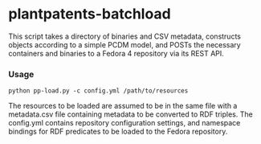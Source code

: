 # plantpatents-batchload
This script takes a directory of binaries and CSV metadata, constructs objects according to a simple PCDM model, and POSTs the necessary containers and binaries to a Fedora 4 repository via its REST API.

### Usage
```python pp-load.py -c config.yml /path/to/resources```

The resources to be loaded are assumed to be in the same file with a metadata.csv file containing metadata to be converted to RDF triples.  The config.yml contains repository configuration settings, and namespace bindings for RDF predicates to be loaded to the Fedora repository.
